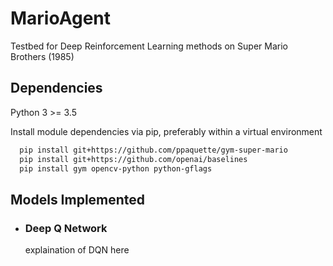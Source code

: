 # MarioAgent
Testbed for Deep Reinforcement Learning methods on Super Mario Brothers (1985)

## Dependencies

Python 3 >= 3.5

Install module dependencies via pip, preferably within a virtual environment  

```bash
  pip install git+https://github.com/ppaquette/gym-super-mario  
  pip install git+https://github.com/openai/baselines  
  pip install gym opencv-python python-gflags
```

## Models Implemented

  * ### Deep Q Network  
    explaination of DQN here
